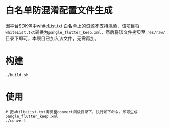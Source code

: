 # 白名单防混淆配置文件生成

因平台SDK包中whiteList.txt 白名单上的资源不支持混淆，该项目将`whiteList.txt`转换为`pangle_flutter_keep.xml`，然后将该文件拷贝至 `res/raw/`目录下即可，本项目已加入该文件，无需再加。



# 构建

```shell
./build.sh
```



# 使用

```shell
# 把whilteList.txt拷贝至convert同级目录下，执行如下命令，即可生成pangle_flutter_keep.xml
./convert 
```




